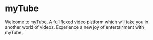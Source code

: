 # myTube
Welcome to myTube. A full flexed video platform which will take you in another world of videos. Experience a new joy of entertainment with myTube.
